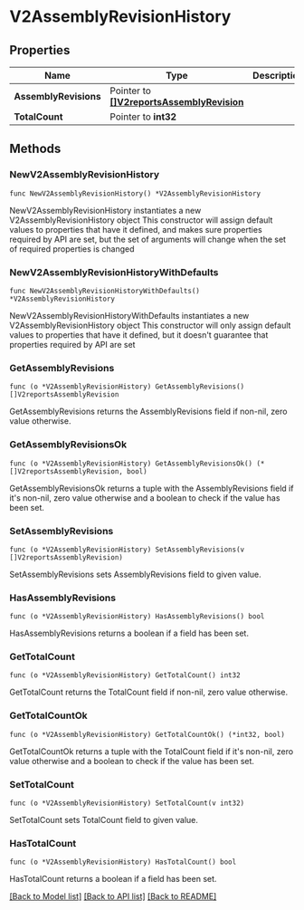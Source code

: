 # V2AssemblyRevisionHistory

## Properties

Name | Type | Description | Notes
------------ | ------------- | ------------- | -------------
**AssemblyRevisions** | Pointer to [**[]V2reportsAssemblyRevision**](V2reportsAssemblyRevision.md) |  | [optional] 
**TotalCount** | Pointer to **int32** |  | [optional] 

## Methods

### NewV2AssemblyRevisionHistory

`func NewV2AssemblyRevisionHistory() *V2AssemblyRevisionHistory`

NewV2AssemblyRevisionHistory instantiates a new V2AssemblyRevisionHistory object
This constructor will assign default values to properties that have it defined,
and makes sure properties required by API are set, but the set of arguments
will change when the set of required properties is changed

### NewV2AssemblyRevisionHistoryWithDefaults

`func NewV2AssemblyRevisionHistoryWithDefaults() *V2AssemblyRevisionHistory`

NewV2AssemblyRevisionHistoryWithDefaults instantiates a new V2AssemblyRevisionHistory object
This constructor will only assign default values to properties that have it defined,
but it doesn't guarantee that properties required by API are set

### GetAssemblyRevisions

`func (o *V2AssemblyRevisionHistory) GetAssemblyRevisions() []V2reportsAssemblyRevision`

GetAssemblyRevisions returns the AssemblyRevisions field if non-nil, zero value otherwise.

### GetAssemblyRevisionsOk

`func (o *V2AssemblyRevisionHistory) GetAssemblyRevisionsOk() (*[]V2reportsAssemblyRevision, bool)`

GetAssemblyRevisionsOk returns a tuple with the AssemblyRevisions field if it's non-nil, zero value otherwise
and a boolean to check if the value has been set.

### SetAssemblyRevisions

`func (o *V2AssemblyRevisionHistory) SetAssemblyRevisions(v []V2reportsAssemblyRevision)`

SetAssemblyRevisions sets AssemblyRevisions field to given value.

### HasAssemblyRevisions

`func (o *V2AssemblyRevisionHistory) HasAssemblyRevisions() bool`

HasAssemblyRevisions returns a boolean if a field has been set.

### GetTotalCount

`func (o *V2AssemblyRevisionHistory) GetTotalCount() int32`

GetTotalCount returns the TotalCount field if non-nil, zero value otherwise.

### GetTotalCountOk

`func (o *V2AssemblyRevisionHistory) GetTotalCountOk() (*int32, bool)`

GetTotalCountOk returns a tuple with the TotalCount field if it's non-nil, zero value otherwise
and a boolean to check if the value has been set.

### SetTotalCount

`func (o *V2AssemblyRevisionHistory) SetTotalCount(v int32)`

SetTotalCount sets TotalCount field to given value.

### HasTotalCount

`func (o *V2AssemblyRevisionHistory) HasTotalCount() bool`

HasTotalCount returns a boolean if a field has been set.


[[Back to Model list]](../README.md#documentation-for-models) [[Back to API list]](../README.md#documentation-for-api-endpoints) [[Back to README]](../README.md)


